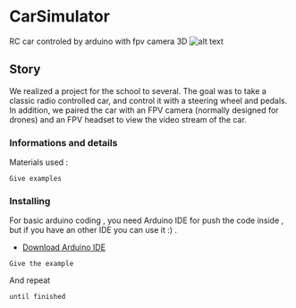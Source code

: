 # CarSimulator
RC car controled by arduino with fpv camera 3D 
![alt text](https://raw.githubusercontent.com/thegostisdead/CarSimulator/picture/20180605_132418.jpg)

## Story
We realized a project for the school to several.
The goal was to take a classic radio controlled car, and control it with a steering wheel and pedals. In addition, we paired the car with an FPV camera (normally designed for drones) and an FPV headset to view the video stream of the car.

### Informations and details
Materials used : 



```
Give examples
```

### Installing
For basic arduino coding , you need Arduino IDE for push the code inside , but if you have an other IDE you can use it :) .
* [Download Arduino IDE ](https://www.arduino.cc/en/main/software) 
```
Give the example
```

And repeat

```
until finished
```
